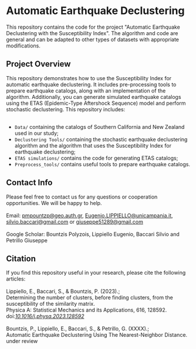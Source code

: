 # Automatic Earthquake Declustering
This repository contains the code for the project "Automatic Earthquake Declustering with the Susceptibility Index".
The algorithm and code are general and can be adapted to other types of datasets with appropriate modifications.
## Project Overview
This repository demonstrates how to use the Susceptibility Index for automatic earthquake declustering. It includes pre-processing tools to prepare earthquake catalogs, along with an implementation of the algorithm. Additionally, you can generate simulated earthquake catalogs using the ETAS (Epidemic-Type Aftershock Sequence) model and perform stochastic declustering. 
This repository includes:
<br/>
<br/>
 - ``` Data/ ``` containing the catalogs of Southern California and New Zealand used in our study;
 - ``` Declustering Tools/ ``` containing the stochastic earthquake declustering algorithm and the algorithm that uses the Susceptibility Index for earthquake declustering;
 - ``` ETAS simulations/ ``` contains the code for generating ETAS catalogs;
 - ``` Preprocess_tools/ ``` contains useful tools to prepare earthquake catalogs.
## Contact Info
Please feel free to contact us for any questions or cooperation opportunities. We will be happy to help.
<br/>
<br/>
Email: pmpountzp@geo.auth.gr, Eugenio.LIPPIELLO@unicampania.it, silvio.baccari@gmail.com or giuseppe51289@gmail.com <br/>
<br/>
Google Scholar: Bountzis Polyzois, Lippiello Eugenio, Baccari Silvio and Petrillo Giuseppe
<br/>
## Citation
If you find this repository useful in your research, please cite the following articles:
<br/>
<br/>
Lippiello, E., Baccari, S., & Bountzis, P. (2023).;<br/> Determining the
number of clusters, before finding clusters, from the susceptibility
of the similarity matrix.<br/> Physica A: Statistical Mechanics and its
Applications, 616, 128592. doi:*[10.1016/j.physa.2023.128592](https://doi.org/10.1016/j.physa.2023.128592)*
<br/>
<br/>
Bountzis, P., Lippiello, E., Baccari, S., & Petrillo, G. (XXXX).;<br/> 
Automatic Earthquake Declustering Using The Nearest-Neighbor Distance.<br/>
under review
<br/>
<br/>
